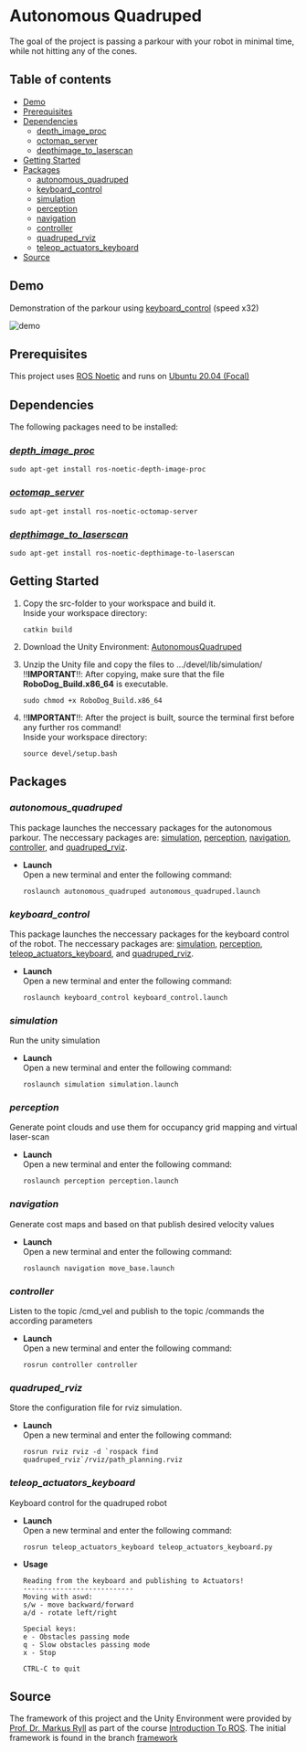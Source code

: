 # Autonomous Quadruped 
The goal of the project is passing a parkour with your robot in minimal time, while not hitting any of the cones.

## Table of contents 
* [Demo](#demo)
* [Prerequisites](#prerequisites)
* [Dependencies](#dependencies)
  * [depth_image_proc](#depth_image_proc)
  * [octomap_server](#octomap_server)
  * [depthimage_to_laserscan](#depthimage_to_laserscan)
* [Getting Started](#getting-started)
* [Packages](#packages)
  * [autonomous_quadruped](#autonomous_quadruped)
  * [keyboard_control](#keyboard_control)
  * [simulation](#simulation)
  * [perception](#perception)
  * [navigation](#navigation)
  * [controller](#controller)
  * [quadruped_rviz](#quadruped_rviz)
  * [teleop_actuators_keyboard](#teleop_actuators_keyboard)
* [Source](#source)

## Demo
Demonstration of the parkour using [keyboard_control](#keyboard_control) (speed x32)

![demo](https://github.com/user-attachments/assets/04bab5e8-20ae-4608-aee6-a6359362547c)

## Prerequisites
This project uses [ROS Noetic](http://wiki.ros.org/noetic/Installation/Ubuntu) and runs on [Ubuntu 20.04 (Focal)](https://releases.ubuntu.com/focal/)

## Dependencies
The following packages need to be installed:
### [_depth_image_proc_](http://wiki.ros.org/depth_image_proc)

  ````
  sudo apt-get install ros-noetic-depth-image-proc
  ````
### [_octomap_server_](http://wiki.ros.org/octomap_server)
  ````
  sudo apt-get install ros-noetic-octomap-server
  ````
### [_depthimage_to_laserscan_](http://wiki.ros.org/depthimage_to_laserscan)
  ````
  sudo apt-get install ros-noetic-depthimage-to-laserscan
  ````

## Getting Started
1. Copy the src-folder to your workspace and build it. </br>
   Inside your workspace directory:
   ````
   catkin build
   ````
3. Download the Unity Environment: [AutonomousQuadruped](https://www.dropbox.com/scl/fi/ur7qtlxuc4q75zl5jgfi8/AutonomousQuadruped.zip?rlkey=9973zkjr8mfln7c2cmrgts19b&st=09o0mxjm&dl=0)
4. Unzip the Unity file and copy the files to .../devel/lib/simulation/ </br>
   ‼️**IMPORTANT**‼️: After copying, make sure that the file **RoboDog_Build.x86_64** is executable. 
   ````
   sudo chmod +x RoboDog_Build.x86_64
   ````
5. ‼️**IMPORTANT**‼️: After the project is built, source the terminal first before any further ros command!  
Inside your workspace directory:
   
    ````
    source devel/setup.bash
    ````

## Packages
### _autonomous_quadruped_
This package launches the neccessary packages for the autonomous parkour. The neccessary packages are: [simulation](#simulation), [perception](#perception), [navigation](#navigation), [controller](#controller), and [quadruped_rviz](#quadruped_rviz).
* **Launch**  
   Open a new terminal and enter the following command:
   ````
   roslaunch autonomous_quadruped autonomous_quadruped.launch
   ````

### _keyboard_control_
This package launches the neccessary packages for the keyboard control of the robot. The neccessary packages are: [simulation](#simulation), [perception](#perception), [teleop_actuators_keyboard](#teleop_actuators_keyboard), and [quadruped_rviz](#quadruped_rviz).
* **Launch**  
   Open a new terminal and enter the following command:
   ````
   roslaunch keyboard_control keyboard_control.launch
   ````

### _simulation_
Run the unity simulation
* **Launch**  
   Open a new terminal and enter the following command:
   ````
   roslaunch simulation simulation.launch
   ````

### _perception_
Generate point clouds and use them for occupancy grid mapping and virtual laser-scan
* **Launch**  
   Open a new terminal and enter the following command:
   ````
   roslaunch perception perception.launch
   ````

### _navigation_
Generate cost maps and based on that publish desired velocity values
* **Launch**  
   Open a new terminal and enter the following command:
   ````
   roslaunch navigation move_base.launch
   ````

### _controller_
Listen to the topic /cmd_vel and publish to the topic /commands the according parameters
* **Launch**  
   Open a new terminal and enter the following command:
   ````
   rosrun controller controller
   ````

### _quadruped_rviz_
Store the configuration file for rviz simulation.
* **Launch**  
   Open a new terminal and enter the following command:
   ```
   rosrun rviz rviz -d `rospack find quadruped_rviz`/rviz/path_planning.rviz
   ```

### _teleop_actuators_keyboard_
Keyboard control for the quadruped robot
* **Launch**  
   Open a new terminal and enter the following command:
   ```
   rosrun teleop_actuators_keyboard teleop_actuators_keyboard.py
   ```
* **Usage**
   ````
   Reading from the keyboard and publishing to Actuators!
   ---------------------------
   Moving with aswd:
   s/w - move backward/forward
   a/d - rotate left/right
   
   Special keys:
   e - Obstacles passing mode
   q - Slow obstacles passing mode
   x - Stop
   
   CTRL-C to quit
   ````

## Source
The framework of this project and the Unity Environment were provided by [Prof. Dr. Markus Ryll](https://www.professoren.tum.de/ryll-markus) as part of the course [Introduction To ROS](https://www.moodle.tum.de/course/info.php?id=88252). The initial framework is found in the branch [framework](https://github.com/lagessiehcs/autonomous-quadruped/tree/framework)
